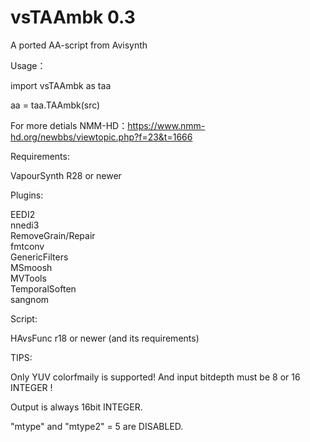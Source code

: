 # vsTAAmbk 0.3
A ported AA-script from Avisynth


Usage：

import vsTAAmbk as taa

aa = taa.TAAmbk(src)


For more detials NMM-HD：https://www.nmm-hd.org/newbbs/viewtopic.php?f=23&t=1666

Requirements:

VapourSynth R28 or newer

Plugins:

EEDI2						
nnedi3						
RemoveGrain/Repair			
fmtconv						
GenericFilters				
MSmoosh						
MVTools						
TemporalSoften			
sangnom

Script:

HAvsFunc r18 or newer (and its requirements)

TIPS:

Only YUV colorfmaily is supported! And input bitdepth must be 8 or 16 INTEGER !

Output is always 16bit INTEGER.

"mtype" and "mtype2" = 5 are DISABLED.
